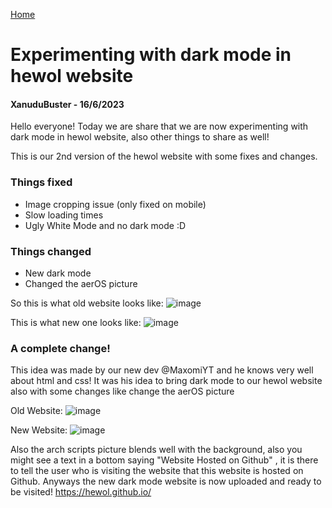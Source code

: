 <i class="fa-solid fa-house"></i> [Home](./)
# Experimenting with dark mode in hewol website
#### XanuduBuster - 16/6/2023

Hello everyone! Today we are share that we are now experimenting with dark mode in hewol website, also other things to share as well!

This is our 2nd version of the hewol website with some fixes and changes.

### Things fixed
* Image cropping issue (only fixed on mobile)
* Slow loading times
* Ugly White Mode and no dark mode :D

### Things changed
* New dark mode
* Changed the aerOS picture

So this is what old website looks like:
![image](https://github.com/hewol/announcements/assets/133562760/d2b5c1e2-1dac-4e5c-bb0e-ef20339e0c3d)

This is what new one looks like:
![image](https://github.com/hewol/announcements/assets/133562760/796f2daa-982d-4b25-a37b-bc2279c8e116)

### A complete change!

This idea was made by our new dev @MaxomiYT and he knows very well about html and css!
It was his idea to bring dark mode to our hewol website also with some changes like change the aerOS picture

Old Website:
![image](https://github.com/hewol/announcements/assets/133562760/2264fc95-bf23-4ab2-9432-b8f057ae6e8c)

New Website:
![image](https://github.com/hewol/announcements/assets/133562760/fb4cd209-2a4e-4b27-a585-8a77808cc609)

Also the arch scripts picture blends well with the background, also you might see a text in a bottom saying "Website Hosted on Github" , it is there to tell the user who is visiting the website that this website is hosted on Github. Anyways the new dark mode website is now uploaded and ready to be visited! https://hewol.github.io/ 